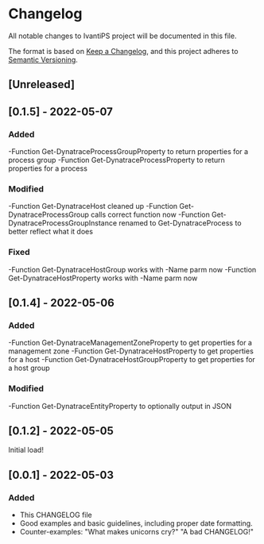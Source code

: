 # Changelog
All notable changes to IvantiPS project will be documented in this file.

The format is based on [Keep a Changelog](https://keepachangelog.com/en/1.0.0/),
and this project adheres to [Semantic Versioning](https://semver.org/spec/v2.0.0.html).

## [Unreleased]

## [0.1.5] - 2022-05-07
### Added
-Function Get-DynatraceProcessGroupProperty to return properties for a process group
-Function Get-DynatraceProcessProperty to return properties for a process
### Modified
-Function Get-DynatraceHost cleaned up
-Function Get-DynatraceProcessGroup calls correct function now
-Function Get-DynatraceProcessGroupInstance renamed to Get-DynatraceProcess to better reflect what it does
### Fixed
-Function Get-DynatraceHostGroup works with -Name parm now
-Function Get-DynatraceHostProperty works with -Name parm now

## [0.1.4] - 2022-05-06
### Added
-Function Get-DynatraceManagementZoneProperty to get properties for a management zone
-Function Get-DynatraceHostProperty to get properties for a host
-Function Get-DynatraceHostGroupProperty to get properties for a host group
### Modified
-Function Get-DynatraceEntityProperty to optionally output in JSON

## [0.1.2] - 2022-05-05
Initial load!

## [0.0.1] - 2022-05-03
### Added
- This CHANGELOG file
- Good examples and basic guidelines, including proper date formatting.
- Counter-examples: "What makes unicorns cry?" "A bad CHANGELOG!"
